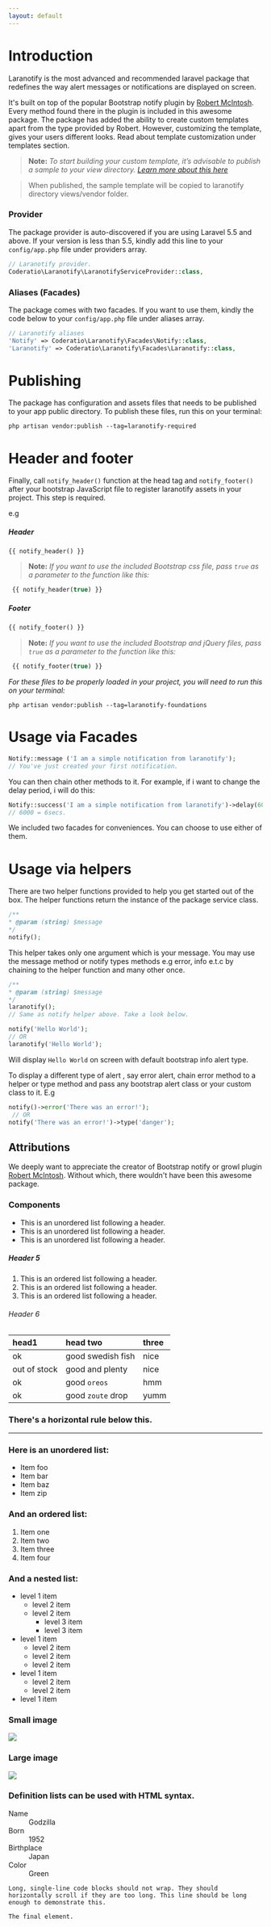 ```yaml
---
layout: default
---
```



# [](#introduction)Introduction

Laranotify is the most advanced and recommended laravel package that redefines the way alert messages or notifications are displayed on screen. 

It's built on top of the popular Bootstrap notify plugin by [Robert McIntosh](https://github.com/mouse0270). Every method found there in the plugin is included in this awesome package. The package has added the ability to create custom templates apart from the type provided by Robert. However, customizing the template, gives your users different looks. Read about template customization under templates section.

> **Note:** _To start building your custom template, it’s advisable to publish a sample to your view directory. [Learn more about this here](#publishing)_

 > When published, the sample template will be copied to laranotify directory views/vendor folder.
 
### Provider
The package provider is auto-discovered if you are using Laravel 5.5 and above. If your version is less than 5.5, kindly add this line to your ``config/app.php`` file under providers array.

```php
// Laranotify provider.
Coderatio\Laranotify\LaranotifyServiceProvider::class,
```
### Aliases (Facades)
The package comes with two facades. If you want to use them, kindly the code below to your ``config/app.php`` file under aliases array.

```php
// Laranotify aliases
'Notify' => Coderatio\Laranotify\Facades\Notify::class,
'Laranotify' => Coderatio\Laranotify\Facades\Laranotify::class,
```

# Publishing
The package has configuration and assets files that needs to be published to your app public directory. To publish these files, run this on your terminal:

```vim 
php artisan vendor:publish --tag=laranotify-required
``` 

# Header and footer
Finally, call ``notify_header()`` function at the head tag and `notify_footer()` after your bootstrap JavaScript file to register laranotify assets in your project. This step is required.

e.g
##### Header
```blade
{{ notify_header() }}
```
> **Note:** _If you want to use the included Bootstrap css file, pass ``true`` as a parameter to the function like this:_

```php
 {{ notify_header(true) }}
```

##### Footer
```php
{{ notify_footer() }}
```
> **Note:** _If you want to use the included Bootstrap and jQuery files, pass ``true`` as a parameter to the function like this:_

```php
 {{ notify_footer(true) }}
```
_For these files to be properly loaded in your project, you will need to run this on your terminal:_
```vim
php artisan vendor:publish --tag=laranotify-foundations
```

# Usage via Facades
```php
Notify::message ('I am a simple notification from laranotify');
// You've just created your first notification.
```
 
 You can then chain other methods to it. For example, if i want to change the delay period, i will do this:
  ```php
 Notify::success('I am a simple notification from laranotify')->delay(6000); 
 // 6000 = 6secs.
 ```
We included two facades for conveniences. You can choose to use either of them.
# Usage via helpers
There are two helper functions provided to help you get started out of the box. The helper functions return the instance of the package service class.

```php
/**
* @param (string) $message
*/
notify();
```

This helper takes only one argument which is your message. You may use the message method or notify types methods e.g error, info e.t.c by chaining to the helper function and many other once.

```php
/**
* @param (string) $message
*/
laranotify();
// Same as notify helper above. Take a look below.
````

```php
notify('Hello World'); 
// OR
laranotify('Hello World');
```

Will display ``Hello World`` on screen with default bootstrap info alert type.

To display a different type of alert , say error alert, chain error method to a helper or type method and pass any bootstrap alert class or your custom class to it. E.g

```php
notify()->error('There was an error!'); 
 // OR
notify('There was an error!')->type('danger');
```

## Attributions
We deeply want to appreciate the creator of Bootstrap notify or growl plugin [Robert McIntosh](https://github.com/mouse0270). Without which, there wouldn't have been this awesome package.


### Components

*   This is an unordered list following a header.
*   This is an unordered list following a header.
*   This is an unordered list following a header.

##### [](#header-5)Header 5

1.  This is an ordered list following a header.
2.  This is an ordered list following a header.
3.  This is an ordered list following a header.

###### [](#header-6)Header 6

| head1        | head two          | three |
|:-------------|:------------------|:------|
| ok           | good swedish fish | nice  |
| out of stock | good and plenty   | nice  |
| ok           | good `oreos`      | hmm   |
| ok           | good `zoute` drop | yumm  |

### There's a horizontal rule below this.

* * *

### Here is an unordered list:

*   Item foo
*   Item bar
*   Item baz
*   Item zip

### And an ordered list:

1.  Item one
1.  Item two
1.  Item three
1.  Item four

### And a nested list:

- level 1 item
  - level 2 item
  - level 2 item
    - level 3 item
    - level 3 item
- level 1 item
  - level 2 item
  - level 2 item
  - level 2 item
- level 1 item
  - level 2 item
  - level 2 item
- level 1 item

### Small image

![](https://assets-cdn.github.com/images/icons/emoji/octocat.png)

### Large image

![](https://guides.github.com/activities/hello-world/branching.png)


### Definition lists can be used with HTML syntax.

<dl>
<dt>Name</dt>
<dd>Godzilla</dd>
<dt>Born</dt>
<dd>1952</dd>
<dt>Birthplace</dt>
<dd>Japan</dd>
<dt>Color</dt>
<dd>Green</dd>
</dl>

```
Long, single-line code blocks should not wrap. They should horizontally scroll if they are too long. This line should be long enough to demonstrate this.
```

```
The final element.
```
